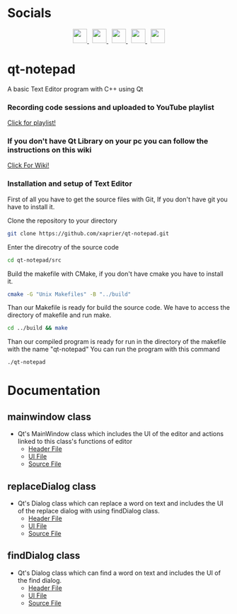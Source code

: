 # Socials

<p align="center">
  <a href="https://discord.com/users/xaprier#6129" target="_blank" rel="noreferrer">
    <img src="https://raw.githubusercontent.com/danielcranney/readme-generator/main/public/icons/socials/discord.svg" width="32" height="32" />
  </a>&nbsp
  <a href="https://www.github.com/xaprier" target="_blank" rel="noreferrer">
    <img src="https://raw.githubusercontent.com/danielcranney/readme-generator/main/public/icons/socials/github.svg" width="32" height="32" />
  </a>&nbsp
  <a href="http://www.instagram.com/xaprier.dev" target="_blank" rel="noreferrer">
    <img src="https://raw.githubusercontent.com/danielcranney/readme-generator/main/public/icons/socials/instagram.svg" width="32" height="32" />
  </a>&nbsp
  <a href="https://www.linkedin.com/in/xaprier/" target="_blank" rel="noreferrer">
    <img src="https://raw.githubusercontent.com/danielcranney/readme-generator/main/public/icons/socials/linkedin.svg" width="32" height="32" />
  </a>&nbsp
  <a href="https://twitter.com/xaprier_dev" target="_blank" rel="noreferrer">
    <img src="https://raw.githubusercontent.com/danielcranney/readme-generator/main/public/icons/socials/twitter.svg" width="32" height="32" />
  </a>
</p>

# qt-notepad

A basic Text Editor program with C++ using Qt

### Recording code sessions and uploaded to YouTube playlist

<a href="https://www.youtube.com/watch?v=-xkuZwPqBVE&list=PLUWaeJl-QWILY0Hu6K2q3n2Qwz8P7gkX-" target="_blank">Click for playlist!</a>

### If you don't have Qt Library on your pc you can follow the instructions on this wiki

<a href="https://wiki.qt.io/Install_Qt_5_on_Ubuntu" target="_blank">Click For Wiki!</a>

### Installation and setup of Text Editor

First of all you have to get the source files with Git, If you don't have git you have to install it.

Clone the repository to your directory

```sh
git clone https://github.com/xaprier/qt-notepad.git
```

Enter the direcotry of the source code

```sh
cd qt-notepad/src
```

Build the makefile with CMake, if you don't have cmake you have to install it.

```sh
cmake -G "Unix Makefiles" -B "../build"
```

Than our Makefile is ready for build the source code. We have to access the directory of makefile and run make.

```sh
cd ../build && make
```

Than our compiled program is ready for run in the directory of the makefile with the name "qt-notepad"
You can run the program with this command

```sh
./qt-notepad
```

# Documentation

## mainwindow class

- Qt's MainWindow class which includes the UI of the editor and actions linked to this class's functions of editor
  - [Header File](https://github.com/xaprier/qt-notepad/blob/main/src/header-files/mainwindow.h)
  - [UI File](https://github.com/xaprier/qt-notepad/blob/main/src/design/mainwindow.ui)
  - [Source File](https://github.com/xaprier/qt-notepad/blob/main/src/cpp-files/mainwindow.cpp)

## replaceDialog class

- Qt's Dialog class which can replace a word on text and includes the UI of the replace dialog with using findDialog class.
  - [Header File](https://github.com/xaprier/qt-notepad/blob/main/src/header-files/replacedialog.h)
  - [UI File](https://github.com/xaprier/qt-notepad/blob/main/src/design/replacedialog.ui)
  - [Source File](https://github.com/xaprier/qt-notepad/blob/main/src/cpp-files/replacedialog.cpp)

## findDialog class

- Qt's Dialog class which can find a word on text and includes the UI of the find dialog.
  - [Header File](https://github.com/xaprier/qt-notepad/blob/main/src/header-files/finddialog.h)
  - [UI File](https://github.com/xaprier/qt-notepad/blob/main/src/design/finddialog.ui)
  - [Source File](https://github.com/xaprier/qt-notepad/blob/main/src/cpp-files/finddialog.cpp)

